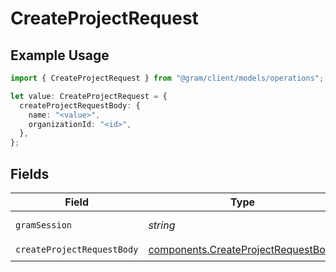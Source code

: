 # CreateProjectRequest

## Example Usage

```typescript
import { CreateProjectRequest } from "@gram/client/models/operations";

let value: CreateProjectRequest = {
  createProjectRequestBody: {
    name: "<value>",
    organizationId: "<id>",
  },
};
```

## Fields

| Field                                                                                      | Type                                                                                       | Required                                                                                   | Description                                                                                |
| ------------------------------------------------------------------------------------------ | ------------------------------------------------------------------------------------------ | ------------------------------------------------------------------------------------------ | ------------------------------------------------------------------------------------------ |
| `gramSession`                                                                              | *string*                                                                                   | :heavy_minus_sign:                                                                         | Session header                                                                             |
| `createProjectRequestBody`                                                                 | [components.CreateProjectRequestBody](../../models/components/createprojectrequestbody.md) | :heavy_check_mark:                                                                         | N/A                                                                                        |